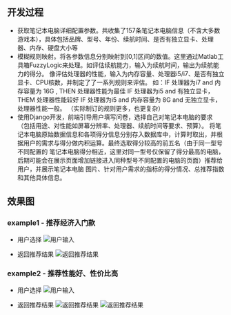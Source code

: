## 开发过程
* 获取笔记本电脑详细配置参数。共收集了157条笔记本电脑信息（不含大多数游戏本），具体包括品牌、型号、年份、续航时间、是否有独立显卡、处理器、内存、硬盘大小等
* 模糊规则映射。将各参数信息分别映射到[0,1]区间的数值。这里通过Matlab工具箱FuzzyLogic来处理。如评估续航能力，输入为续航时间，输出为续航能力的得分。
  像评估处理器的性能，输入为内存容量、处理器i5/i7、是否有独立显卡、CPU核数，并制定了了一系列规则来评估。
  如：IF 处理器为i7 and 内存容量为 16G , THEN 处理器性能为最佳
     IF 处理器为i5 and 有独立显卡，THEM 处理器性能较好
     IF 处理器为i5 and 内存容量为 8G and 无独立显卡，处理器性能一般。 （实际制订的规则更多，也更复杂）
* 使用Django开发，前端引导用户填写问卷，选择自己对笔记本电脑的要求（包括用途、对性能如屏幕分辨率、处理器、续航时间等要求、预算）。
  将笔记本电脑原始数据信息和各项得分信息分别存入数据库中，计算时取出，并根据用户的需求与得分做内积运算。最终选取得分较高的前五名（由于同一型号不同配置的
  笔记本电脑得分相近，这里对同一型号仅保留了得分最高的电脑，后期可能会在展示页面增加链接进入同种型号不同配置的电脑的页面）推荐给用户，并展示笔记本电脑
  图片、针对用户需求的指标的得分情况、总推荐指数和其他具体信息。

## 效果图
### example1 - 推荐经济入门款
* 用户选择
![用户输入](https://github.com/WxxShirley/fuzzy_expert_system/blob/master/screenshots/1.jpg)

* 返回推荐结果
![返回推荐结果](https://github.com/WxxShirley/fuzzy_expert_system/blob/master/screenshots/1_response.jpg)

### example2 - 推荐性能好、性价比高
* 用户选择
![用户输入](https://github.com/WxxShirley/fuzzy_expert_system/blob/master/screenshots/2.jpg)

* 返回推荐结果
![返回推荐结果](https://github.com/WxxShirley/fuzzy_expert_system/blob/master/screenshots/2_response_1.jpg)
![返回推荐结果](https://github.com/WxxShirley/fuzzy_expert_system/blob/master/screenshots/2_response_2.jpg)
